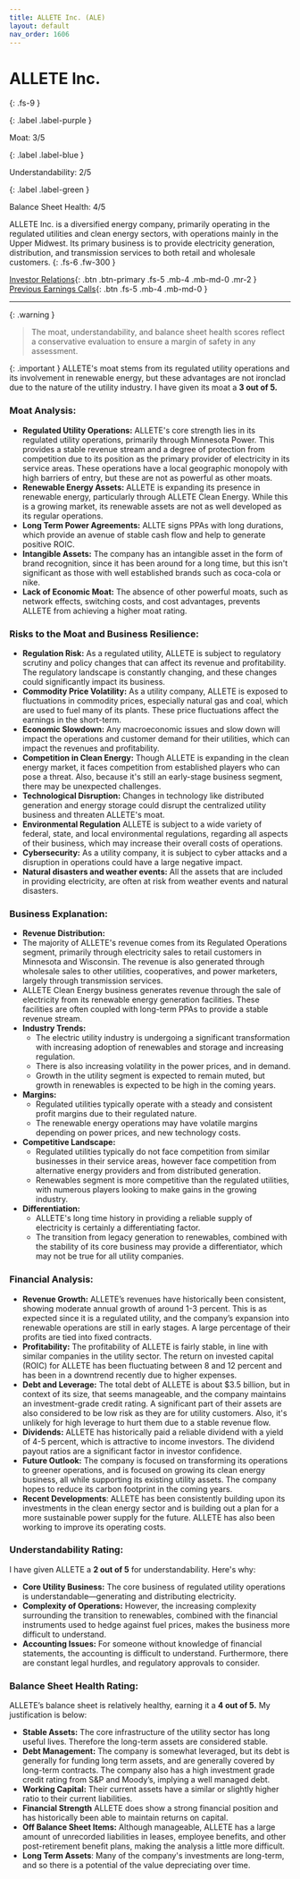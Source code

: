```yaml
---
title: ALLETE Inc. (ALE)
layout: default
nav_order: 1606
---
```


# ALLETE Inc.
{: .fs-9 }

{: .label .label-purple }

Moat: 3/5

{: .label .label-blue }

Understandability: 2/5

{: .label .label-green }

Balance Sheet Health: 4/5

ALLETE Inc. is a diversified energy company, primarily operating in the regulated utilities and clean energy sectors, with operations mainly in the Upper Midwest. Its primary business is to provide electricity generation, distribution, and transmission services to both retail and wholesale customers.
{: .fs-6 .fw-300 }

[Investor Relations](https://www.google.com/search?q=ALE+investor+relations){: .btn .btn-primary .fs-5 .mb-4 .mb-md-0 .mr-2 }
[Previous Earnings Calls](https://discountingcashflows.com/company/ALE/transcripts/){: .btn .fs-5 .mb-4 .mb-md-0 }

---

{: .warning }
>The moat, understandability, and balance sheet health scores reflect a conservative evaluation to ensure a margin of safety in any assessment.



{: .important }
ALLETE's moat stems from its regulated utility operations and its involvement in renewable energy, but these advantages are not ironclad due to the nature of the utility industry. I have given its moat a **3 out of 5.**

### Moat Analysis:

*   **Regulated Utility Operations:** ALLETE's core strength lies in its regulated utility operations, primarily through Minnesota Power. This provides a stable revenue stream and a degree of protection from competition due to its position as the primary provider of electricity in its service areas. These operations have a local geographic monopoly with high barriers of entry, but these are not as powerful as other moats.
*   **Renewable Energy Assets:**  ALLETE is expanding its presence in renewable energy, particularly through ALLETE Clean Energy. While this is a growing market, its renewable assets are not as well developed as its regular operations.
*  **Long Term Power Agreements:** ALLTE signs PPAs with long durations, which provide an avenue of stable cash flow and help to generate positive ROIC.
*   **Intangible Assets:** The company has an intangible asset in the form of brand recognition, since it has been around for a long time, but this isn't significant as those with well established brands such as coca-cola or nike.
*   **Lack of Economic Moat:** The absence of other powerful moats, such as network effects, switching costs, and cost advantages, prevents ALLETE from achieving a higher moat rating.

### Risks to the Moat and Business Resilience:

*  **Regulation Risk:** As a regulated utility, ALLETE is subject to regulatory scrutiny and policy changes that can affect its revenue and profitability. The regulatory landscape is constantly changing, and these changes could significantly impact its business. 
*   **Commodity Price Volatility:** As a utility company, ALLETE is exposed to fluctuations in commodity prices, especially natural gas and coal, which are used to fuel many of its plants. These price fluctuations affect the earnings in the short-term.
*   **Economic Slowdown:** Any macroeconomic issues and slow down will impact the operations and customer demand for their utilities, which can impact the revenues and profitability.
*   **Competition in Clean Energy:** Though ALLETE is expanding in the clean energy market, it faces competition from established players who can pose a threat. Also, because it's still an early-stage business segment, there may be unexpected challenges.
*   **Technological Disruption:** Changes in technology like distributed generation and energy storage could disrupt the centralized utility business and threaten ALLETE's moat.
*   **Environmental Regulation** ALLETE is subject to a wide variety of federal, state, and local environmental regulations, regarding all aspects of their business, which may increase their overall costs of operations.
*   **Cybersecurity:** As a utility company, it is subject to cyber attacks and a disruption in operations could have a large negative impact.
*   **Natural disasters and weather events:** All the assets that are included in providing electricity, are often at risk from weather events and natural disasters.

### Business Explanation:

*   **Revenue Distribution:**
   *   The majority of ALLETE's revenue comes from its Regulated Operations segment, primarily through electricity sales to retail customers in Minnesota and Wisconsin. The revenue is also generated through wholesale sales to other utilities, cooperatives, and power marketers, largely through transmission services.
   *  ALLETE Clean Energy business generates revenue through the sale of electricity from its renewable energy generation facilities. These facilities are often coupled with long-term PPAs to provide a stable revenue stream.
*   **Industry Trends:** 
    *  The electric utility industry is undergoing a significant transformation with increasing adoption of renewables and storage and increasing regulation.
    *  There is also increasing volatility in the power prices, and in demand.
    *  Growth in the utility segment is expected to remain muted, but growth in renewables is expected to be high in the coming years.
*   **Margins:** 
    *  Regulated utilities typically operate with a steady and consistent profit margins due to their regulated nature. 
    *  The renewable energy operations may have volatile margins depending on power prices, and new technology costs.
*  **Competitive Landscape:** 
    *  Regulated utilities typically do not face competition from similar businesses in their service areas, however face competition from alternative energy providers and from distributed generation. 
    *  Renewables segment is more competitive than the regulated utilities, with numerous players looking to make gains in the growing industry.
*   **Differentiation:** 
    * ALLETE's long time history in providing a reliable supply of electricity is certainly a differentiating factor. 
    * The transition from legacy generation to renewables, combined with the stability of its core business may provide a differentiator, which may not be true for all utility companies.

### Financial Analysis:

*   **Revenue Growth:** ALLETE’s revenues have historically been consistent, showing moderate annual growth of around 1-3 percent. This is as expected since it is a regulated utility, and the company’s expansion into renewable operations are still in early stages. A large percentage of their profits are tied into fixed contracts. 
*   **Profitability:** The profitability of ALLETE is fairly stable, in line with similar companies in the utility sector. The return on invested capital (ROIC) for ALLETE has been fluctuating between 8 and 12 percent and has been in a downtrend recently due to higher expenses.
*   **Debt and Leverage:** The total debt of ALLETE is about $3.5 billion, but in context of its size, that seems manageable, and the company maintains an investment-grade credit rating. A significant part of their assets are also considered to be low risk as they are for utility customers. Also, it's unlikely for high leverage to hurt them due to a stable revenue flow.
*   **Dividends:** ALLETE has historically paid a reliable dividend with a yield of 4-5 percent, which is attractive to income investors. The dividend payout ratios are a significant factor in investor confidence.
*   **Future Outlook:** The company is focused on transforming its operations to greener operations, and is focused on growing its clean energy business, all while supporting its existing utility assets. The company hopes to reduce its carbon footprint in the coming years.
* **Recent Developments**:  ALLETE has been consistently building upon its investments in the clean energy sector and is building out a plan for a more sustainable power supply for the future. ALLETE has also been working to improve its operating costs.

### Understandability Rating:

I have given ALLETE a **2 out of 5** for understandability. Here's why:

*   **Core Utility Business:** The core business of regulated utility operations is understandable—generating and distributing electricity.
*   **Complexity of Operations:** However, the increasing complexity surrounding the transition to renewables, combined with the financial instruments used to hedge against fuel prices, makes the business more difficult to understand. 
*    **Accounting Issues:** For someone without knowledge of financial statements, the accounting is difficult to understand. Furthermore, there are constant legal hurdles, and regulatory approvals to consider.

### Balance Sheet Health Rating:

ALLETE’s balance sheet is relatively healthy, earning it a **4 out of 5.** My justification is below:

*   **Stable Assets:** The core infrastructure of the utility sector has long useful lives. Therefore the long-term assets are considered stable. 
*   **Debt Management:** The company is somewhat leveraged, but its debt is generally for funding long term assets, and are generally covered by long-term contracts. The company also has a high investment grade credit rating from S&P and Moody’s, implying a well managed debt.
*   **Working Capital:** Their current assets have a similar or slightly higher ratio to their current liabilities.
*   **Financial Strength** ALLETE does show a strong financial position and has historically been able to maintain returns on capital.
*   **Off Balance Sheet Items:** Although manageable, ALLETE has a large amount of unrecorded liabilities in leases, employee benefits, and other post-retirement benefit plans, making the analysis a little more difficult.
*   **Long Term Assets**: Many of the company's investments are long-term, and so there is a potential of the value depreciating over time.


